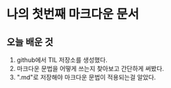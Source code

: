 나의 첫번째 마크다운 문서
==================   
## 오늘 배운 것
1. github에서 TIL 저장소를 생성했다.
2. 마크다운 문법을 어떻게 쓰는지 찾아보고 간단하게 써봤다.
3. ".md"로 저장해야 마크다운 문법이 적용되는걸 알았다.
